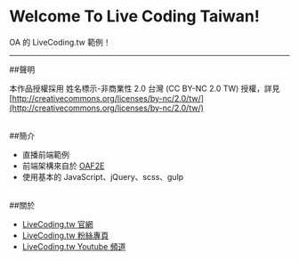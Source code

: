 # Welcome To Live Coding Taiwan!
OA 的 LiveCoding.tw 範例！

---
##聲明  

本作品授權採用 姓名標示-非商業性 2.0 台灣 (CC BY-NC 2.0 TW) 授權，詳見 [http://creativecommons.org/licenses/by-nc/2.0/tw/](http://creativecommons.org/licenses/by-nc/2.0/tw/)


<br/>
##簡介  

* 直播前端範例
* 前端架構來自於 [OAF2E](https://github.com/comdan66/oaf2e)
* 使用基本的 JavaScript、jQuery、scss、gulp

<br/>
##關於  

* [LiveCoding.tw 官網](https://www.livecoding.tw/)
* [LiveCoding.tw 粉絲專頁](https://www.facebook.com/LiveCoding.tw/)
* [LiveCoding.tw Youtube 頻道](https://www.youtube.com/channel/UC_jMDZX_-HTrFVX-UY0He0g)
